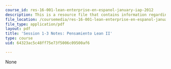 ```yaml
---
course_id: res-16-001-lean-enterprise-en-espanol-january-iap-2012
description: This is a resource file that contains information regarding session 1-3.
file_location: /coursemedia/res-16-001-lean-enterprise-en-espanol-january-iap-2012/64323ac5c48ff75e73f5006c09500af6_MITRES_16_001IAP12_1-3_Lp2.pdf
file_type: application/pdf
layout: pdf
title: 'Session 1-3 Notes: Pensamiento Lean II'
type: course
uid: 64323ac5c48ff75e73f5006c09500af6

---
```

None